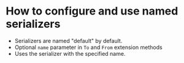 # How to configure and use named serializers

- Serializers are named "default" by default.
- Optional `name` parameter in `To` and `From` extension methods
- Uses the serializer with the specified name.
